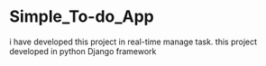 # Simple_To-do_App
i have developed this project in real-time manage task. this project developed in python Django framework

